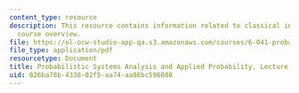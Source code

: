 ```yaml
---
content_type: resource
description: This resource contains information related to classical inference - III;
  course overview.
file: https://ol-ocw-studio-app-qa.s3.amazonaws.com/courses/6-041-probabilistic-systems-analysis-and-applied-probability-fall-2010/826ba78b433802f5aa74aa86bc596888_MIT6_041F10_L25.pdf
file_type: application/pdf
resourcetype: Document
title: Probabilistic Systems Analysis and Applied Probability, Lecture 25
uid: 826ba78b-4338-02f5-aa74-aa86bc596888
---
```

